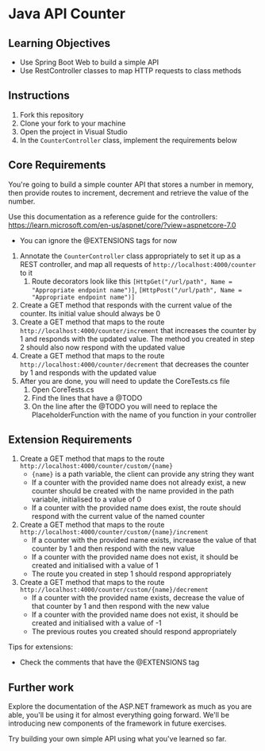 # Java API Counter

## Learning Objectives
- Use Spring Boot Web to build a simple API
- Use RestController classes to map HTTP requests to class methods

## Instructions

1. Fork this repository
2. Clone your fork to your machine
3. Open the project in Visual Studio
4. In the `CounterController` class, implement the requirements below

## Core Requirements

You're going to build a simple counter API that stores a number in memory, then provide routes to increment, decrement and retrieve the value of the number.

Use this documentation as a reference guide for the controllers: https://learn.microsoft.com/en-us/aspnet/core/?view=aspnetcore-7.0
- You can ignore the @EXTENSIONS tags for now
1. Annotate the `CounterController` class appropriately to set it up as a REST controller, and map all requests of `http://localhost:4000/counter` to it
   1. Route decorators look like this `[HttpGet("/url/path", Name = "Appropriate endpoint name")]`, `[HttpPost("/url/path", Name = "Appropriate endpoint name")]`
2. Create a GET method that responds with the current value of the counter. Its initial value should always be 0
3. Create a GET method that maps to the route `http://localhost:4000/counter/increment` that increases the counter by 1 and responds with the updated value. The method you created in step 2 should also now respond with the updated value
4. Create a GET method that maps to the route `http://localhost:4000/counter/decrement` that decreases the counter by 1 and responds with the updated value
5. After you are done, you will need to update the CoreTests.cs file
   1. Open CoreTests.cs
   2. Find the lines that have a @TODO
   3. On the line after the @TODO you will need to replace the PlaceholderFunction with the name of you function in your controller

## Extension Requirements

1. Create a GET method that maps to the route `http://localhost:4000/counter/custom/{name}`
    - `{name}` is a path variable, the client can provide any string they want
    - If a counter with the provided name does not already exist, a new counter should be created with the name provided in the path variable, initialised to a value of 0
    - If a counter with the provided name does exist, the route should respond with the current value of the named counter
2. Create a GET method that maps to the route `http://localhost:4000/counter/custom/{name}/increment`
   - If a counter with the provided name exists, increase the value of that counter by 1 and then respond with the new value
   - If a counter with the provided name does not exist, it should be created and initialised with a value of 1
   - The route you created in step 1 should respond appropriately
3. Create a GET method that maps to the route `http://localhost:4000/counter/custom/{name}/decrement`
    - If a counter with the provided name exists, decrease the value of that counter by 1 and then respond with the new value
    - If a counter with the provided name does not exist, it should be created and initialised with a value of -1
    - The previous routes you created should respond appropriately

Tips for extensions:
- Check the comments that have the @EXTENSIONS tag

## Further work

Explore the documentation of the ASP.NET framework as much as you are able, you'll be using it for almost everything going forward. We'll be introducing new components of the framework in future exercises.

Try building your own simple API using what you've learned so far.